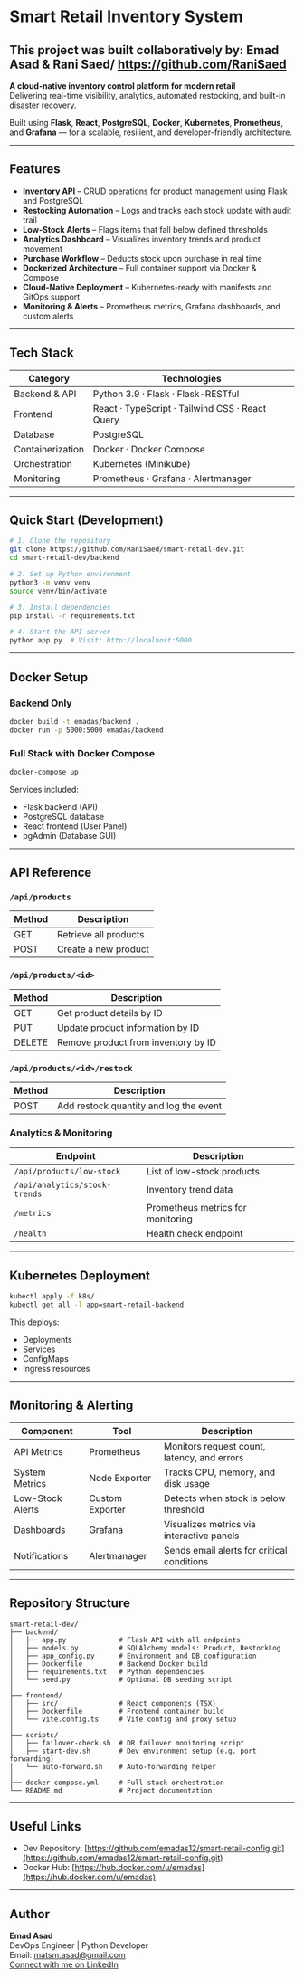 # Smart Retail Inventory System
This project was built collaboratively by:
Emad Asad &
Rani Saed/ https://github.com/RaniSaed
---

**A cloud-native inventory control platform for modern retail**  
Delivering real-time visibility, analytics, automated restocking, and built-in disaster recovery.

Built using **Flask**, **React**, **PostgreSQL**, **Docker**, **Kubernetes**, **Prometheus**, and **Grafana** — for a scalable, resilient, and developer-friendly architecture.

---

## Features

- **Inventory API** – CRUD operations for product management using Flask and PostgreSQL  
- **Restocking Automation** – Logs and tracks each stock update with audit trail  
- **Low-Stock Alerts** – Flags items that fall below defined thresholds  
- **Analytics Dashboard** – Visualizes inventory trends and product movement  
- **Purchase Workflow** – Deducts stock upon purchase in real time  
- **Dockerized Architecture** – Full container support via Docker & Compose  
- **Cloud-Native Deployment** – Kubernetes-ready with manifests and GitOps support  
- **Monitoring & Alerts** – Prometheus metrics, Grafana dashboards, and custom alerts

---

## Tech Stack

| Category           | Technologies                                             |
|--------------------|----------------------------------------------------------|
| Backend & API      | Python 3.9 · Flask · Flask-RESTful                       |
| Frontend           | React · TypeScript · Tailwind CSS · React Query          |
| Database           | PostgreSQL                                               |
| Containerization   | Docker · Docker Compose                                  |
| Orchestration      | Kubernetes (Minikube)                                    |
| Monitoring         | Prometheus · Grafana · Alertmanager                      |

---

## Quick Start (Development)

```bash
# 1. Clone the repository
git clone https://github.com/RaniSaed/smart-retail-dev.git
cd smart-retail-dev/backend

# 2. Set up Python environment
python3 -m venv venv
source venv/bin/activate

# 3. Install dependencies
pip install -r requirements.txt

# 4. Start the API server
python app.py  # Visit: http://localhost:5000
```

---

## Docker Setup

### Backend Only

```bash
docker build -t emadas/backend .
docker run -p 5000:5000 emadas/backend
```

### Full Stack with Docker Compose

```bash
docker-compose up
```

Services included:
- Flask backend (API)
- PostgreSQL database
- React frontend (User Panel)
- pgAdmin (Database GUI)

---

## API Reference

### `/api/products`

| Method | Description                       |
|--------|-----------------------------------|
| GET    | Retrieve all products             |
| POST   | Create a new product              |

### `/api/products/<id>`

| Method | Description                          |
|--------|--------------------------------------|
| GET    | Get product details by ID            |
| PUT    | Update product information by ID     |
| DELETE | Remove product from inventory by ID  |

### `/api/products/<id>/restock`

| Method | Description                                |
|--------|--------------------------------------------|
| POST   | Add restock quantity and log the event     |

### Analytics & Monitoring

| Endpoint                      | Description                               |
|-------------------------------|-------------------------------------------|
| `/api/products/low-stock`     | List of low-stock products                |
| `/api/analytics/stock-trends` | Inventory trend data                      |
| `/metrics`                    | Prometheus metrics for monitoring         |
| `/health`                     | Health check endpoint                     |

---

## Kubernetes Deployment

```bash
kubectl apply -f k8s/
kubectl get all -l app=smart-retail-backend
```

This deploys:
- Deployments
- Services
- ConfigMaps
- Ingress resources

---

## Monitoring & Alerting

| Component         | Tool            | Description                                     |
|-------------------|------------------|-------------------------------------------------|
| API Metrics       | Prometheus       | Monitors request count, latency, and errors     |
| System Metrics    | Node Exporter    | Tracks CPU, memory, and disk usage              |
| Low-Stock Alerts  | Custom Exporter  | Detects when stock is below threshold           |
| Dashboards        | Grafana          | Visualizes metrics via interactive panels       |
| Notifications     | Alertmanager     | Sends email alerts for critical conditions      |

---

## Repository Structure

```
smart-retail-dev/
├── backend/
│   ├── app.py             # Flask API with all endpoints
│   ├── models.py          # SQLAlchemy models: Product, RestockLog
│   ├── app_config.py      # Environment and DB configuration
│   ├── Dockerfile         # Backend Docker build
│   ├── requirements.txt   # Python dependencies
│   └── seed.py            # Optional DB seeding script
│
├── frontend/
│   ├── src/               # React components (TSX)
│   ├── Dockerfile         # Frontend container build
│   └── vite.config.ts     # Vite config and proxy setup
│
├── scripts/
│   ├── failover-check.sh  # DR failover monitoring script
│   ├── start-dev.sh       # Dev environment setup (e.g. port forwarding)
│   └── auto-forward.sh    # Auto-forwarding helper
│
├── docker-compose.yml     # Full stack orchestration
└── README.md              # Project documentation
```

---

## Useful Links

- Dev Repository: [https://github.com/emadas12/smart-retail-config.git](https://github.com/emadas12/smart-retail-config.git)  
- Docker Hub: [https://hub.docker.com/u/emadas](https://hub.docker.com/u/emadas)

---

## Author

**Emad Asad**  
DevOps Engineer | Python Developer   
Email: [matsm.asad@gmail.com](mailto:matsm.asad@gmail.com)  
[Connect with me on LinkedIn](https://www.linkedin.com/in/emad-asad-7a3271227)

